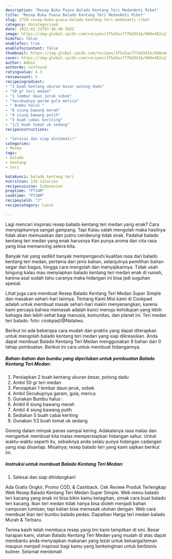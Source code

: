 ```yaml
---
description: "Resep Buka Puasa Balado Kentang Teri MedanAnti Ribet"
title: "Resep Buka Puasa Balado Kentang Teri MedanAnti Ribet"
slug: 2729-resep-buka-puasa-balado-kentang-teri-medananti-ribet
category: Uncategorized
date: 2023-01-21T07:46:40.356Z
image: https://img-global.cpcdn.com/recipes/3f5a5ac7776d341b/680x482cq70/balado-kentang-teri-medan-foto-resep-utama.jpg
hideToc: false
enableToc: true
enableTocContent: false
thumbnail: https://img-global.cpcdn.com/recipes/3f5a5ac7776d341b/680x482cq70/balado-kentang-teri-medan-foto-resep-utama.jpg
cover: https://img-global.cpcdn.com/recipes/3f5a5ac7776d341b/680x482cq70/balado-kentang-teri-medan-foto-resep-utama.jpg
author: Admin
authorAv: notfound
ratingvalue: 4.3
reviewcount: 3
recipeingredient:
- "2 buah kentang ukuran besar potong dadu"
- "50 gr teri medan"
- "1 lembar daun jeruk sobek"
- "Secukupnya garam gula merica"
- " Bumbu halus "
- "6 siung bawang merah"
- "4 siung bawang putih"
- "5 buah cabai keriting"
- "1/2 buah tomat uk sedang"
recipeinstructions:

- "Selesai dan siap dinikmati!"
categories:
- Resep
tags:
- balado
- kentang
- teri

katakunci: balado kentang teri 
nutrition: 226 calories
recipecuisine: Indonesian
preptime: "PT34M"
cooktime: "PT30M"
recipeyield: "2"
recipecategory: Lunch

---
```



Lagi mencari inspirasi resep balado kentang teri medan yang enak? Cara menyiapkannya sangat gampang. Tapi Kalau salah mengolah maka hasilnya tidak akan memuaskan dan justru cenderung tidak enak. Padahal balado kentang teri medan yang enak harusnya Kan punya aroma dan cita rasa yang bisa memancing selera kita.


Banyak hal yang sedikit banyak mempengaruhi kualitas rasa dari balado kentang teri medan, pertama dari jenis bahan, selanjutnya pemilihan bahan segar dan bagus, hingga cara mengolah dan menyajikannya. Tidak usah bingung kalau mau menyiapkan balado kentang teri medan enak di rumah, karena asal sudah tahu caranya maka hidangan ini bisa jadi suguhan spesial.

Lihat juga cara membuat Resep Balado Kentang Teri Medan Super Simple dan masakan sehari-hari lainnya. Tentang Kami Misi kami di Cookpad adalah untuk membuat masak sehari-hari makin menyenangkan, karena kami percaya bahwa memasak adalah kunci menuju kehidupan yang lebih bahagia dan lebih sehat bagi manusia, komunitas, dan planet ini. Teri medan teri balado. foto: cookpad/@Natalwu.


Berikut ini ada beberapa cara mudah dan praktis yang dapat diterapkan untuk mengolah balado kentang teri medan yang siap dikreasikan. Anda dapat membuat Balado Kentang Teri Medan menggunakan 9 bahan dan 0 tahap pembuatan. Berikut ini cara untuk membuat hidangannya.

<!--inarticleads1-->

##### Bahan-bahan dan bumbu yang diperlukan untuk pembuatan Balado Kentang Teri Medan:

1. Persiapkan 2 buah kentang ukuran besar, potong dadu
1. Ambil 50 gr teri medan
1. Persiapkan 1 lembar daun jeruk, sobek
1. Ambil Secukupnya garam, gula, merica
1. Gunakan  Bumbu halus :
1. Ambil 6 siung bawang merah
1. Ambil 4 siung bawang putih
1. Sediakan 5 buah cabai keriting
1. Gunakan 1/2 buah tomat uk sedang


Goreng dalam minyak panas sampai kering. Adakalanya rasa malas dan mengantuk membuat kita malas mempersiapkan hidangan sahur. Untuk waktu-waktu seperti itu, sebaiknya anda selalu punya hidangan cadangan yang siap disantap. Misalnya; resep balado teri yang kami sajikan berikut ini. 

<!--inarticleads2-->

##### Instruksi untuk membuat Balado Kentang Teri Medan:


1. Selesai dan siap dihidangkan!

Ada Gratis Ongkir, Promo COD, &amp; Cashback. Cek Review Produk Terlengkap Web Resep Balado Kentang Teri Medan Super Simple. Web menu balado teri kacang yang enak ini bisa bikin kamu ketagihan, simak cara buat balado teri kacang. Ikan teri medan tidak hanya bisa dioleh menjadi bahan campuran tumisan, tapi kalian bisa memasak utuhan dengan. Web cara membuat ikan teri bumbu balado pedas: Dapatkan Harga teri medan balado Murah &amp; Terbaru. 

Terima kasih telah membaca resep yang tim kami tampilkan di sini. Besar harapan kami, olahan Balado Kentang Teri Medan yang mudah di atas dapat membantu anda menyiapkan makanan yang lezat untuk keluarga/teman maupun menjadi inspirasi bagi kamu yang berkeinginan untuk berbisnis kuliner. Selamat menikmati
